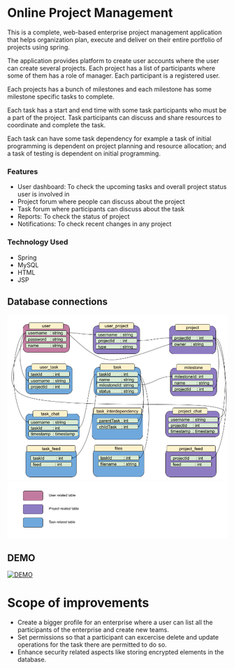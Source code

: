 # Online Project Management

This is a complete, web-based enterprise project management application that helps organization plan, execute and deliver on their entire portfolio of projects using spring.


The application provides platform to create user accounts where the user can create several projects. Each project has a list of participants where some of them has a role of manager. Each participant is a registered user. 

Each projects has a bunch of milestones and each milestone has some milestone specific tasks to complete. 

Each task has a start and end time with some task participants who must be a part of the project. Task participants can discuss and share resources to coordinate and complete the task.

Each task can have some task dependency for example a task of initial programming is dependent on project planning and resource allocation; and a task of testing is dependent on initial programming.

### Features
- User dashboard: To check the upcoming tasks and overall project status user is involved in
- Project forum where people can discuss about the project
- Task forum where participants can discuss about the task
- Reports: To check the status of project
- Notifications: To check recent changes in any project


### Technology Used
- Spring
- MySQL
- HTML
- JSP

## Database connections
![alt text](https://github.com/Hemant-Chowdhury/online_project_management/blob/resource/readme_resources/OnlineProjectManagementDB.png)
![alt text](https://github.com/Hemant-Chowdhury/online_project_management/blob/resource/readme_resources/index.png)

## DEMO
[![DEMO](https://res.cloudinary.com/marcomontalbano/image/upload/v1587298667/video_to_markdown/images/youtube--xiQYd_aza90-c05b58ac6eb4c4700831b2b3070cd403.jpg)](https://youtu.be/xiQYd_aza90 "DEMO")

# Scope of improvements
- Create a bigger profile for an enterprise where a user can list all the participants of the enterprise and create new teams.
- Set permissions so that a participant can excercise delete and update operations for the task there are permitted to do so.
- Enhance security related aspects like storing encrypted elements in the database.

